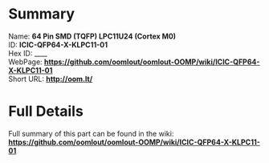 
Summary
=================
  
Name: __64 Pin SMD (TQFP) LPC11U24 (Cortex M0)__    
ID: __ICIC-QFP64-X-KLPC11-01__   
Hex ID: ____   
WebPage: __https://github.com/oomlout/oomlout-OOMP/wiki/ICIC-QFP64-X-KLPC11-01__   
Short URL: __http://oom.lt/__   

Full Details
==========================
Full summary of this part can be found in the wiki:   
__https://github.com/oomlout/oomlout-OOMP/wiki/ICIC-QFP64-X-KLPC11-01__    

